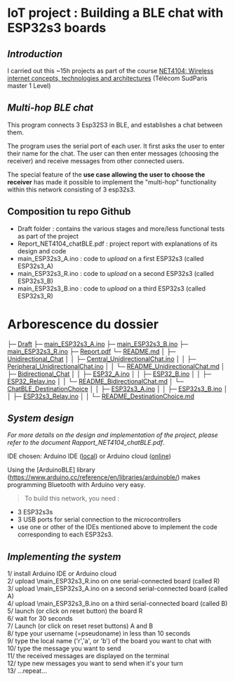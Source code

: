 # **IoT project : Building a BLE chat with ESP32s3 boards**

## *Introduction*

I carried out this ~15h projects as part of the course [NET4104: Wireless internet concepts, technologies and architectures](https://enseignements.telecom-sudparis.eu/fiche.php?c=NET4104) (Télécom SudParis master 1 Level)

## *Multi-hop BLE chat*

This program connects 3 Esp32S3 in BLE, and establishes a chat between them.

The program uses the serial port of each user. 
It first asks the user to enter their name for the chat. 
The user can then enter messages (choosing the receiver) and receive messages from other connected users.

The special feature of the **use case allowing the user to choose the receiver** has made it possible to implement the "multi-hop" functionality within this network consisting of 3 esp32s3.

## Composition tu repo Github

* Draft folder : contains the various stages and more/less functional tests as part of the project
* Report_NET4104_chatBLE.pdf : project report with explanations of its design and code
* main_ESP32s3_A.ino : code to *upload* on a first ESP32s3 (called ESP32s3_A)
* main_ESP32s3_R.ino : code to *upload* on a second ESP32s3 (called ESP32s3_B)
* main_ESP32s3_B.ino : code to *upload* on a third ESP32s3 (called ESP32s3_R)


# Arborescence du dossier

├─ [Draft](Draft)
├─ [main_ESP32s3_A.ino](main_ESP32s3_A.ino)
├─ [main_ESP32s3_B.ino](main_ESP32s3_B.ino)
├─ [main_ESP32s3_R.ino](main_ESP32s3_R.ino)
├─ [Report.pdf](Report.pdf)
└─ [README.md](README.md)
 │    ├─ [Unidirectional_Chat](Draft/Unidirectional_Chat)
 │   │   ├─ [Central_UnidirectionalChat.ino](Draft/Unidirectional_Chat/Central_UnidirectionalChat.ino)
  │  │   ├─ [Peripheral_UnidirectionalChat.ino](Draft/Unidirectional_Chat/Peripheral_UnidirectionalChat.ino)
  │  │   └─ [README_UnidirectionalChat.md](Draft/Unidirectional_Chat/README_UnidirectionalChat.md)
  │  ├─ [Bidirectional_Chat](Draft/Bidirectional_Chat)
  │  │   ├─ [ESP32_A.ino](Draft/Bidirectional_Chat/ESP32_A.ino)
  │  │   ├─ [ESP32_B.ino](Draft/Bidirectional_Chat/ESP32_B.ino)
  │  │   ├─ [ESP32_Relay.ino](Draft/Bidirectional_Chat/ESP32_Relay.ino)
 │   │   └─ [README_BidirectionalChat.md](Draft/Bidirectional_Chat/README_BidirectionalChat.md)
  │  └─ [ChatBLE_DestinationChoice](Draft/ChatBLE_DestinationChoice)
│	│        ├─ [ESP32s3_A.ino](Draft/ChatBLE_DestinationChoice/ESP32s3_A.ino)
│	│        ├─ [ESP32s3_B.ino](Draft/ChatBLE_DestinationChoice/ESP32s3_B.ino)
│	 │       ├─ [ESP32s3_Relay.ino](Draft/ChatBLE_DestinationChoice/ESP32s3_Relay.ino)
│	  │      └─ [README_DestinationChoice.md](Draft/ChatBLE_DestinationChoice/README_DestinationChoice.md)







## *System design*
*For more details on the design and implementation of the project, please refer to the document Rapport_NET4104_chatBLE.pdf*.

IDE chosen: Arduino IDE ([local](https://docs.arduino.cc/software/ide-v2)) or Arduino cloud ([online](https://cloud.arduino.cc/))

Using the [ArduinoBLE] library (https://www.arduino.cc/reference/en/libraries/arduinoble/) makes programming Bluetooth with Arduino very easy.

> To build this network, you need : 
* 3 ESP32s3s
* 3 USB ports for serial connection to the microcontrollers
* use one or other of the IDEs mentioned above to implement the code corresponding to each ESP32s3.

## *Implementing the system*
1/ install Arduino IDE or Arduino cloud  
2/ upload \main_ESP32s3_R.ino on one serial-connected board (called R)   
3/ upload \main_ESP32s3_A.ino on a second serial-connected board (called A)  
4/ upload \main_ESP32s3_B.ino on a third serial-connected board (called B)  
5/ launch (or click on reset button) the board R  
6/ wait for 30 seconds  
7/ Launch (or click on reset reset buttons) A and B  
8/ type your username (=pseudoname) in less than 10 seconds  
9/ type the local name ('r','a', or 'b') of the board you want to chat with  
10/ type the message you want to send  
11/ the received messages are displayed on the terminal  
12/ type new messages you want to send when it's your turn  
13/ ...repeat...  




